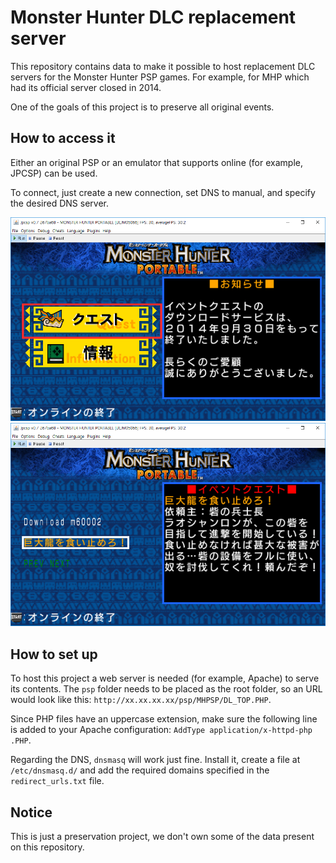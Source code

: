 # Monster Hunter DLC replacement server

This repository contains data to make it possible to host replacement DLC servers for the Monster Hunter PSP games. For example, for MHP which had its official server closed in 2014.

One of the goals of this project is to preserve all original events.

## How to access it

Either an original PSP or an emulator that supports online (for example, JPCSP) can be used.

To connect, just create a new connection, set DNS to manual, and specify the desired DNS server.

![JPCSP 1](/images/img0.PNG)
![JPCSP 2](/images/img1.PNG)

## How to set up

To host this project a web server is needed (for example, Apache) to serve its contents. The `psp` folder needs to be placed as the root folder, so an URL would look like this: `http://xx.xx.xx.xx/psp/MHPSP/DL_TOP.PHP`.

Since PHP files have an uppercase extension, make sure the following line is added to your Apache configuration: `AddType application/x-httpd-php .PHP`.

Regarding the DNS, `dnsmasq` will work just fine. Install it, create a file at `/etc/dnsmasq.d/` and add the required domains specified in the `redirect_urls.txt` file.

## Notice

This is just a preservation project, we don't own some of the data present on this repository.
